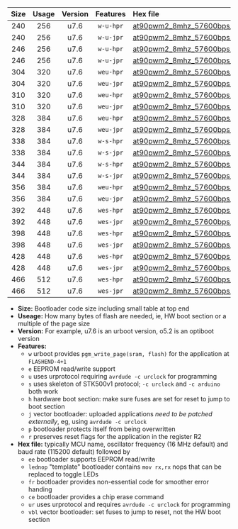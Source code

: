 |Size|Usage|Version|Features|Hex file|
|:-:|:-:|:-:|:-:|:--|
|240|256|u7.6|`w-u-hpr`|[at90pwm2_8mhz_57600bps_ur.hex](https://raw.githubusercontent.com/stefanrueger/urboot/main/at90pwm2_8mhz_57600bps_ur.hex)|
|240|256|u7.6|`w-u-jpr`|[at90pwm2_8mhz_57600bps_ur_vbl.hex](https://raw.githubusercontent.com/stefanrueger/urboot/main/at90pwm2_8mhz_57600bps_ur_vbl.hex)|
|246|256|u7.6|`w-u-hpr`|[at90pwm2_8mhz_57600bps_lednop_ur.hex](https://raw.githubusercontent.com/stefanrueger/urboot/main/at90pwm2_8mhz_57600bps_lednop_ur.hex)|
|246|256|u7.6|`w-u-jpr`|[at90pwm2_8mhz_57600bps_lednop_ur_vbl.hex](https://raw.githubusercontent.com/stefanrueger/urboot/main/at90pwm2_8mhz_57600bps_lednop_ur_vbl.hex)|
|304|320|u7.6|`weu-hpr`|[at90pwm2_8mhz_57600bps_ee_ur.hex](https://raw.githubusercontent.com/stefanrueger/urboot/main/at90pwm2_8mhz_57600bps_ee_ur.hex)|
|304|320|u7.6|`weu-jpr`|[at90pwm2_8mhz_57600bps_ee_ur_vbl.hex](https://raw.githubusercontent.com/stefanrueger/urboot/main/at90pwm2_8mhz_57600bps_ee_ur_vbl.hex)|
|310|320|u7.6|`weu-hpr`|[at90pwm2_8mhz_57600bps_ee_lednop_ur.hex](https://raw.githubusercontent.com/stefanrueger/urboot/main/at90pwm2_8mhz_57600bps_ee_lednop_ur.hex)|
|310|320|u7.6|`weu-jpr`|[at90pwm2_8mhz_57600bps_ee_lednop_ur_vbl.hex](https://raw.githubusercontent.com/stefanrueger/urboot/main/at90pwm2_8mhz_57600bps_ee_lednop_ur_vbl.hex)|
|328|384|u7.6|`weu-hpr`|[at90pwm2_8mhz_57600bps_ee_lednop_fr_ur.hex](https://raw.githubusercontent.com/stefanrueger/urboot/main/at90pwm2_8mhz_57600bps_ee_lednop_fr_ur.hex)|
|328|384|u7.6|`weu-jpr`|[at90pwm2_8mhz_57600bps_ee_lednop_fr_ur_vbl.hex](https://raw.githubusercontent.com/stefanrueger/urboot/main/at90pwm2_8mhz_57600bps_ee_lednop_fr_ur_vbl.hex)|
|338|384|u7.6|`w-s-hpr`|[at90pwm2_8mhz_57600bps.hex](https://raw.githubusercontent.com/stefanrueger/urboot/main/at90pwm2_8mhz_57600bps.hex)|
|338|384|u7.6|`w-s-jpr`|[at90pwm2_8mhz_57600bps_vbl.hex](https://raw.githubusercontent.com/stefanrueger/urboot/main/at90pwm2_8mhz_57600bps_vbl.hex)|
|344|384|u7.6|`w-s-hpr`|[at90pwm2_8mhz_57600bps_lednop.hex](https://raw.githubusercontent.com/stefanrueger/urboot/main/at90pwm2_8mhz_57600bps_lednop.hex)|
|344|384|u7.6|`w-s-jpr`|[at90pwm2_8mhz_57600bps_lednop_vbl.hex](https://raw.githubusercontent.com/stefanrueger/urboot/main/at90pwm2_8mhz_57600bps_lednop_vbl.hex)|
|356|384|u7.6|`weu-hpr`|[at90pwm2_8mhz_57600bps_ee_lednop_fr_ce_ur.hex](https://raw.githubusercontent.com/stefanrueger/urboot/main/at90pwm2_8mhz_57600bps_ee_lednop_fr_ce_ur.hex)|
|356|384|u7.6|`weu-jpr`|[at90pwm2_8mhz_57600bps_ee_lednop_fr_ce_ur_vbl.hex](https://raw.githubusercontent.com/stefanrueger/urboot/main/at90pwm2_8mhz_57600bps_ee_lednop_fr_ce_ur_vbl.hex)|
|392|448|u7.6|`wes-hpr`|[at90pwm2_8mhz_57600bps_ee.hex](https://raw.githubusercontent.com/stefanrueger/urboot/main/at90pwm2_8mhz_57600bps_ee.hex)|
|392|448|u7.6|`wes-jpr`|[at90pwm2_8mhz_57600bps_ee_vbl.hex](https://raw.githubusercontent.com/stefanrueger/urboot/main/at90pwm2_8mhz_57600bps_ee_vbl.hex)|
|398|448|u7.6|`wes-hpr`|[at90pwm2_8mhz_57600bps_ee_lednop.hex](https://raw.githubusercontent.com/stefanrueger/urboot/main/at90pwm2_8mhz_57600bps_ee_lednop.hex)|
|398|448|u7.6|`wes-jpr`|[at90pwm2_8mhz_57600bps_ee_lednop_vbl.hex](https://raw.githubusercontent.com/stefanrueger/urboot/main/at90pwm2_8mhz_57600bps_ee_lednop_vbl.hex)|
|428|448|u7.6|`wes-hpr`|[at90pwm2_8mhz_57600bps_ee_lednop_fr.hex](https://raw.githubusercontent.com/stefanrueger/urboot/main/at90pwm2_8mhz_57600bps_ee_lednop_fr.hex)|
|428|448|u7.6|`wes-jpr`|[at90pwm2_8mhz_57600bps_ee_lednop_fr_vbl.hex](https://raw.githubusercontent.com/stefanrueger/urboot/main/at90pwm2_8mhz_57600bps_ee_lednop_fr_vbl.hex)|
|466|512|u7.6|`wes-hpr`|[at90pwm2_8mhz_57600bps_ee_lednop_fr_ce.hex](https://raw.githubusercontent.com/stefanrueger/urboot/main/at90pwm2_8mhz_57600bps_ee_lednop_fr_ce.hex)|
|466|512|u7.6|`wes-jpr`|[at90pwm2_8mhz_57600bps_ee_lednop_fr_ce_vbl.hex](https://raw.githubusercontent.com/stefanrueger/urboot/main/at90pwm2_8mhz_57600bps_ee_lednop_fr_ce_vbl.hex)|

- **Size:** Bootloader code size including small table at top end
- **Useage:** How many bytes of flash are needed, ie, HW boot section or a multiple of the page size
- **Version:** For example, u7.6 is an urboot version, o5.2 is an optiboot version
- **Features:**
  + `w` urboot provides `pgm_write_page(sram, flash)` for the application at `FLASHEND-4+1`
  + `e` EEPROM read/write support
  + `u` uses urprotocol requiring `avrdude -c urclock` for programming
  + `s` uses skeleton of STK500v1 protocol; `-c urclock` and `-c arduino` both work
  + `h` hardware boot section: make sure fuses are set for reset to jump to boot section
  + `j` vector bootloader: uploaded applications *need to be patched externally*, eg, using `avrdude -c urclock`
  + `p` bootloader protects itself from being overwritten
  + `r` preserves reset flags for the application in the register R2
- **Hex file:** typically MCU name, oscillator frequency (16 MHz default) and baud rate (115200 default) followed by
  + `ee` bootloader supports EEPROM read/write
  + `lednop` "template" bootloader contains `mov rx,rx` nops that can be replaced to toggle LEDs
  + `fr` bootloader provides non-essential code for smoother error handing
  + `ce` bootloader provides a chip erase command
  + `ur` uses urprotocol and requires `avrdude -c urclock` for programming
  + `vbl` vector bootloader: set fuses to jump to reset, not the HW boot section
